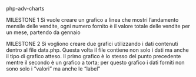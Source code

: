 ​php-adv-charts


MILESTONE 1
Si vuole creare un grafico a linea che mostri l’andamento mensile delle vendite, ogni numero fornito è il valore totale delle vendite per un mese, partendo da gennaio

MILESTONE 2
Si vogliono creare due grafici utilizzando i dati contenuti dentro al file ​data.php​. Questa volta il file contiene non solo i dati ma anche il tipo di grafico atteso.
Il primo grafico è lo stesso del punto precedente mentre il secondo è un grafico a torta; per questo grafico i dati forniti non sono solo i “valori” ma anche le “label”